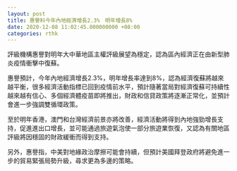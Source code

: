 ```yaml
---
layout: post
title: 惠譽料今年內地經濟增長2.3%　明年增長8%
date: 2020-12-08 11:02:45.000000000 +08:00
categories: rthk
---
```


評級機構惠譽對明年大中華地區主權評級展望為穩定，認為區內經濟正在由新型肺炎疫情衝擊中復蘇。

惠譽預計，今年內地經濟增長2.3%，明年增長率達到8%，認為經濟復蘇將越來越平衡，很多經濟活動指標已回到疫情前水平，預計隨著當局對經濟復蘇可持續性越來越有信心、多個經濟體疫苗即將推出，財政和信貸政策將逐漸正常化，並預計會進一步強調雙循環政策。

至於明年香港，澳門和台灣經濟前景亦將改善，經濟活動將得到內地強勁增長支持，促進進出口增長，並可能通過旅遊氣泡使一部分旅遊業恢復，又認為有關地區評級將因穩固的財政緩衝而得到支持。

另外，惠譽指，中美對地緣政治摩擦可能會持續，但預計美國拜登政府將避免進一步的貿易緊張局勢升級，尋求更為多邊的策略。
